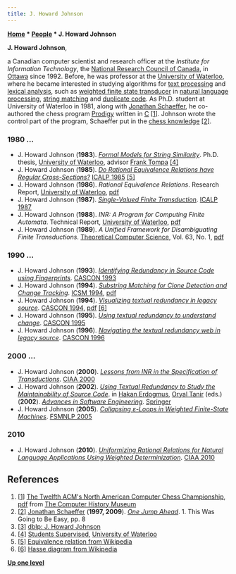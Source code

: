 ```yaml
---
title: J. Howard Johnson
---
```

**[Home](Home "Home") \* [People](People "People") \* J. Howard Johnson**


**J. Howard Johnson**,  

a Canadian computer scientist and research officer at the *Institute for Information Technology*, 
the [National Research Council of Canada](https://en.wikipedia.org/wiki/National_Research_Council_%28Canada%29), 
in [Ottawa](https://en.wikipedia.org/wiki/Ottawa) since 1992. Before, he was professor at the [University of Waterloo](University_of_Waterloo "University of Waterloo"), 
where he became interested in studying algorithms for [text processing](https://en.wikipedia.org/wiki/Text_processing) and [lexical analysis](https://en.wikipedia.org/wiki/Lexical_analysis), 
such as [weighted finite state transducer](https://en.wikipedia.org/wiki/Finite-state_transducer#Weighted_automata) in [natural language processing](https://en.wikipedia.org/wiki/Natural_language_processing), [string matching](https://en.wikipedia.org/wiki/String-searching_algorithm) and [duplicate code](https://en.wikipedia.org/wiki/Duplicate_code).
As Ph.D. student at University of Waterloo in 1981, along with [Jonathan Schaeffer](Jonathan_Schaeffer "Jonathan Schaeffer"), he co-authored the chess program [Prodigy](Prodigy "Prodigy") written in [C](C "C") <a id="cite-note-1" href="#cite-ref-1">[1]</a>. 
Johnson wrote the control part of the program, Schaeffer put in the [chess knowledge](Knowledge "Knowledge") <a id="cite-note-2" href="#cite-ref-2">[2]</a>.



### 1980 ...


* J. Howard Johnson (**1983**). *[Formal Models for String Similarity](https://www.semanticscholar.org/paper/Formal-models-for-string-similarity-Johnson/83b8f7815a55223b6e89dd7c55be3aec3f4fdabd)*. Ph.D. thesis, [University of Waterloo](University_of_Waterloo "University of Waterloo"), advisor [Frank Tompa](Mathematician#FTompa "Mathematician") <a id="cite-note-4" href="#cite-ref-4">[4]</a>
* J. Howard Johnson (**1985**). *[Do Rational Equivalence Relations have Regular Cross-Sections?](https://link.springer.com/chapter/10.1007/BFb0015755)* [ICALP 1985](https://dblp.uni-trier.de/db/conf/icalp/icalp85.html) <a id="cite-note-5" href="#cite-ref-5">[5]</a>
* J. Howard Johnson (**1986**). *Rational Equivalence Relations*. Research Report, [University of Waterloo](University_of_Waterloo "University of Waterloo"), [pdf](https://cs.uwaterloo.ca/research/tr/1986/CS-86-16.pdf)
* J. Howard Johnson (**1987**). *[Single-Valued Finite Transduction](https://link.springer.com/chapter/10.1007/3-540-18088-5_16)*. [ICALP 1987](https://dblp.uni-trier.de/db/conf/icalp/icalp87.html)
* J. Howard Johnson (**1988**). *INR: A Program for Computing Finite Automata*. Technical Report, [University of Waterloo](University_of_Waterloo "University of Waterloo"), [pdf](http://citeseerx.ist.psu.edu/viewdoc/download?doi=10.1.1.456.2799&rep=rep1&type=pdf)
* J. Howard Johnson (**1989**). *A Unified Framework for Disambiguating Finite Transductions*. [Theoretical Computer Science](https://en.wikipedia.org/wiki/Theoretical_Computer_Science_(journal)), Vol. 63, No. 1, [pdf](https://core.ac.uk/download/pdf/82759963.pdf)


### 1990 ...


* J. Howard Johnson (**1993**). *[Identifying Redundancy in Source Code using Fingerprints](https://dl.acm.org/doi/10.5555/962289.962305)*. [CASCON 1993](https://dblp.uni-trier.de/db/conf/cascon/cascon1993.html)
* J. Howard Johnson (**1994**). *[Substring Matching for Clone Detection and Change Tracking](https://www.computer.org/csdl/proceedings-article/icsm/1994/00336783/12OmNzlD9n2)*. [ICSM 1994](https://dblp.uni-trier.de/db/conf/icsm/icsm1994.html), [pdf](https://www.cs.drexel.edu/~spiros/teaching/CS675/papers/clone-johnson.pdf)
* J. Howard Johnson (**1994**). *[Visualizing textual redundancy in legacy source](https://dl.acm.org/doi/10.5555/782185.782217)*. [CASCON 1994](https://dblp.uni-trier.de/db/conf/cascon/cascon1994.html), [pdf](https://dl.acm.org/doi/pdf/10.5555/782185.782217) <a id="cite-note-6" href="#cite-ref-6">[6]</a>
* J. Howard Johnson (**1995**). *[Using textual redundancy to understand change](https://dl.acm.org/doi/10.5555/781915.781949)*. [CASCON 1995](https://dblp.uni-trier.de/db/conf/cascon/cascon1995.html)
* J. Howard Johnson (**1996**). *[Navigating the textual redundancy web in legacy source](https://dl.acm.org/doi/10.5555/782052.782068)*. [CASCON 1996](https://dblp.uni-trier.de/db/conf/cascon/cascon1996.html)


### 2000 ...


* J. Howard Johnson (**2000**). *[Lessons from INR in the Specification of Transductions](https://link.springer.com/chapter/10.1007/3-540-44674-5_33)*. [CIAA 2000](https://dblp.uni-trier.de/db/conf/wia/ciaa2000.html)
* J. Howard Johnson (**2002**). *[Using Textual Redundancy to Study the Maintainability of Source Code](https://link.springer.com/chapter/10.1007/978-0-387-21599-0_11)*. in [Hakan Erdogmus](https://scholar.google.ca/citations?user=4PU5ZFYV-iEC&hl=en), [Oryal Tanir](https://dblp.uni-trier.de/pers/hd/t/Tanir:Oryal) (eds.) (**2002**). *[Advances in Software Engineering](https://link.springer.com/book/10.1007/978-0-387-21599-0)*. [Springer](https://en.wikipedia.org/wiki/Springer_Science%2BBusiness_Media)
* J. Howard Johnson (**2005**). *[Collapsing ε-Loops in Weighted Finite-State Machines](https://link.springer.com/chapter/10.1007/11780885_12)*. [FSMNLP 2005](https://dblp.uni-trier.de/db/conf/fsmnlp/fsmnlp2005.html)


### 2010


* J. Howard Johnson (**2010**). *[Uniformizing Rational Relations for Natural Language Applications Using Weighted Determinization](https://link.springer.com/chapter/10.1007/978-3-642-18098-9_19)*. [CIAA 2010](https://dblp.uni-trier.de/db/conf/wia/ciaa2010.html)


## References


1. <a id="cite-ref-1" href="#cite-note-1">[1]</a> [The Twelfth ACM's North American Computer Chess Championship](http://www.computerhistory.org/chess/full_record.php?iid=doc-431614f6ce737), [pdf](http://archive.computerhistory.org/projects/chess/related_materials/text/3-1%20and%203-2%20and%203-3.1981_ACM_NACCC/1981_ACM_NACCC.sm.062303017.pdf) from [The Computer History Museum](The_Computer_History_Museum "The Computer History Museum")
2. <a id="cite-ref-2" href="#cite-note-2">[2]</a> [Jonathan Schaeffer](Jonathan_Schaeffer "Jonathan Schaeffer") (**1997, 2009**). *[One Jump Ahead](https://www.springer.com/gp/book/9780387765754)*. 1. This Was Going to Be Easy, pp. 8
3. <a id="cite-ref-3" href="#cite-note-3">[3]</a> [dblp: J. Howard Johnson](https://dblp.uni-trier.de/pers/j/Johnson:J=_Howard.html)
4. <a id="cite-ref-4" href="#cite-note-4">[4]</a> [Students Supervised](https://cs.uwaterloo.ca/~fwtompa/students.html), [University of Waterloo](University_of_Waterloo "University of Waterloo")
5. <a id="cite-ref-5" href="#cite-note-5">[5]</a> [Equivalence relation from Wikipedia](https://en.wikipedia.org/wiki/Equivalence_relation)
6. <a id="cite-ref-6" href="#cite-note-6">[6]</a> [Hasse diagram from Wikipedia](https://en.wikipedia.org/wiki/Hasse_diagram)

**[Up one level](People "People")**







 
